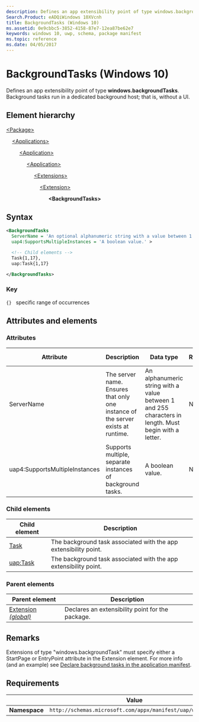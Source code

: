 ```yaml
---
description: Defines an app extensibility point of type windows.backgroundTasks (Windows 10).
Search.Product: eADQiWindows 10XVcnh
title: BackgroundTasks (Windows 10)
ms.assetid: 0e9cbbc5-3852-4158-87e7-12ea87be62e7
keywords: windows 10, uwp, schema, package manifest
ms.topic: reference
ms.date: 04/05/2017
---
```


# BackgroundTasks (Windows 10)

Defines an app extensibility point of type **windows.backgroundTasks**. Background tasks run in a dedicated background host; that is, without a UI.

## Element hierarchy

[\<Package\>](element-package.md)

&nbsp;&nbsp;&nbsp;&nbsp;[\<Applications\>](element-applications.md)

&nbsp;&nbsp;&nbsp;&nbsp; &nbsp;&nbsp;&nbsp;&nbsp;[\<Application\>](element-application.md)

&nbsp;&nbsp;&nbsp;&nbsp; &nbsp;&nbsp;&nbsp;&nbsp; &nbsp;&nbsp;&nbsp;&nbsp;[\<Application\>](element-application.md)

&nbsp;&nbsp;&nbsp;&nbsp; &nbsp;&nbsp;&nbsp;&nbsp; &nbsp;&nbsp;&nbsp;&nbsp; &nbsp;&nbsp;&nbsp;&nbsp;[\<Extensions\>](element-1-extensions.md)

&nbsp;&nbsp;&nbsp;&nbsp; &nbsp;&nbsp;&nbsp;&nbsp; &nbsp;&nbsp;&nbsp;&nbsp; &nbsp;&nbsp;&nbsp;&nbsp;&nbsp;&nbsp;&nbsp;&nbsp;[\<Extension\>](element-1-extension.md)

&nbsp;&nbsp;&nbsp;&nbsp; &nbsp;&nbsp;&nbsp;&nbsp; &nbsp;&nbsp;&nbsp;&nbsp; &nbsp;&nbsp;&nbsp;&nbsp; &nbsp;&nbsp;&nbsp;&nbsp; &nbsp;&nbsp;&nbsp;&nbsp;**\<BackgroundTasks\>**

## Syntax

```xml
<BackgroundTasks 
  ServerName = 'An optional alphanumeric string with a value between 1 and 255 characters in length. Must begin with a letter.'
  uap4:SupportsMultipleInstances = 'A boolean value.' >

  <!-- Child elements -->
  Task{1,17},
  uap:Task{1,17}

</BackgroundTasks>
```

### Key

`{}`   specific range of occurrences

## Attributes and elements

### Attributes

| Attribute | Description | Data type | Required | Default value |
|-|-|-|-|-|
| ServerName | The server name. Ensures that only one instance of the server exists at runtime. | An alphanumeric string with a value between 1 and 255 characters in length. Must begin with a letter. | No |  |
| uap4:SupportsMultipleInstances | Supports multiple, separate instances of background tasks. | A boolean value. | No |  |

### Child elements

| Child element | Description |
|-|-|
| [Task](element-task.md) | The background task associated with the app extensibility point. |
| [uap:Task](element-uap-task.md) | The background task associated with the app extensibility point. |

### Parent elements

| Parent element | Description |
|-|-|
| [Extension *(global)*](element-1-extension.md) | Declares an extensibility point for the package. |

## Remarks

Extensions of type "windows.backgroundTask" must specify either a StartPage or EntryPoint attribute in the Extension element. For more info (and an example) see [Declare background tasks in the application manifest](/windows/uwp/launch-resume/declare-background-tasks-in-the-application-manifest).

## Requirements

|   |  Value |
|--|--|
| **Namespace** | `http://schemas.microsoft.com/appx/manifest/uap/windows10` |

